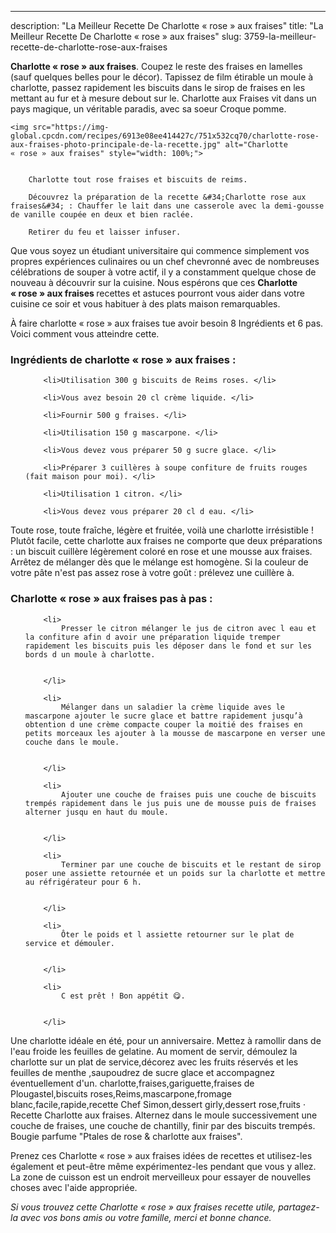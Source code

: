 ---
description: "La Meilleur Recette De Charlotte « rose » aux fraises"
title: "La Meilleur Recette De Charlotte « rose » aux fraises"
slug: 3759-la-meilleur-recette-de-charlotte-rose-aux-fraises

<p>
	<strong>Charlotte « rose » aux fraises</strong>. 
	Coupez le reste des fraises en lamelles (sauf quelques belles pour le décor). Tapissez de film étirable un moule à charlotte, passez rapidement les biscuits dans le sirop de fraises en les mettant au fur et à mesure debout sur le. Charlotte aux Fraises vit dans un pays magique, un véritable paradis, avec sa soeur Croque pomme.
</p>
<p>
	
	<img src="https://img-global.cpcdn.com/recipes/6913e08ee414427c/751x532cq70/charlotte-rose-aux-fraises-photo-principale-de-la-recette.jpg" alt="Charlotte « rose » aux fraises" style="width: 100%;">
	
	
		Charlotte tout rose fraises et biscuits de reims.
	
		Découvrez la préparation de la recette &#34;Charlotte rose aux fraises&#34; : Chauffer le lait dans une casserole avec la demi-gousse de vanille coupée en deux et bien raclée.
	
		Retirer du feu et laisser infuser.
	
</p>

Que vous soyez un étudiant universitaire qui commence simplement vos propres expériences culinaires ou un chef chevronné avec de nombreuses célébrations de souper à votre actif, il y a constamment quelque chose de nouveau à découvrir sur la cuisine. Nous espérons que ces <strong> Charlotte « rose » aux fraises </strong> recettes et astuces pourront vous aider dans votre cuisine ce soir et vous habituer à des plats maison remarquables.

<!--inarticleads1-->

À faire charlotte « rose » aux fraises tue avoir besoin 8 Ingrédients et 6 pas. Voici comment vous atteindre cette.

<h3>Ingrédients de charlotte « rose » aux fraises :</h3>

<ol>
	
		<li>Utilisation 300 g biscuits de Reims roses. </li>
	
		<li>Vous avez besoin 20 cl crème liquide. </li>
	
		<li>Fournir 500 g fraises. </li>
	
		<li>Utilisation 150 g mascarpone. </li>
	
		<li>Vous devez vous préparer 50 g sucre glace. </li>
	
		<li>Préparer 3 cuillères à soupe confiture de fruits rouges (fait maison pour moi). </li>
	
		<li>Utilisation 1 citron. </li>
	
		<li>Vous devez vous préparer 20 cl d eau. </li>
	
</ol>

Toute rose, toute fraîche, légère et fruitée, voilà une charlotte irrésistible ! Plutôt facile, cette charlotte aux fraises ne comporte que deux préparations : un biscuit cuillère légèrement coloré en rose et une mousse aux fraises. Arrêtez de mélanger dès que le mélange est homogène. Si la couleur de votre pâte n&#39;est pas assez rose à votre goût : prélevez une cuillère à. 

<!--inarticleads2-->

<h3>Charlotte « rose » aux fraises pas à pas :</h3>

<ol>
	
		<li>
			Presser le citron mélanger le jus de citron avec l eau et la confiture afin d avoir une préparation liquide tremper rapidement les biscuits puis les déposer dans le fond et sur les bords d un moule à charlotte.
			
			
		</li>
	
		<li>
			Mélanger dans un saladier la crème liquide aves le mascarpone ajouter le sucre glace et battre rapidement jusqu’à obtention d une crème compacte couper la moitié des fraises en petits morceaux les ajouter à la mousse de mascarpone en verser une couche dans le moule.
			
			
		</li>
	
		<li>
			Ajouter une couche de fraises puis une couche de biscuits trempés rapidement dans le jus puis une de mousse puis de fraises alterner jusqu en haut du moule.
			
			
		</li>
	
		<li>
			Terminer par une couche de biscuits et le restant de sirop poser une assiette retournée et un poids sur la charlotte et mettre au réfrigérateur pour 6 h.
			
			
		</li>
	
		<li>
			Ôter le poids et l assiette retourner sur le plat de service et démouler.
			
			
		</li>
	
		<li>
			C est prêt ! Bon appétit 😋.
			
			
		</li>
	
</ol>

Une charlotte idéale en été, pour un anniversaire. Mettez à ramollir dans de l&#39;eau froide les feuilles de gelatine. Au moment de servir, démoulez la charlotte sur un plat de service,décorez avec les fruits réservés et les feuilles de menthe ,saupoudrez de sucre glace et accompagnez éventuellement d&#39;un. charlotte,fraises,gariguette,fraises de Plougastel,biscuits roses,Reims,mascarpone,fromage blanc,facile,rapide,recette Chef Simon,dessert girly,dessert rose,fruits · Recette Charlotte aux fraises. Alternez dans le moule successivement une couche de fraises, une couche de chantilly, finir par des biscuits trempés. Bougie parfume &#34;Ptales de rose &amp; charlotte aux fraises&#34;. 

<!--inarticleads1-->

<p>
Prenez ces Charlotte « rose » aux fraises idées de recettes et utilisez-les également et peut-être même expérimentez-les pendant que vous y allez. La zone de cuisson est un endroit merveilleux pour essayer de nouvelles choses avec l'aide appropriée.
</p>

<p>
<i>Si vous trouvez cette Charlotte « rose » aux fraises recette utile, partagez-la avec vos bons amis ou votre famille, merci et bonne chance.</i>
</p>
